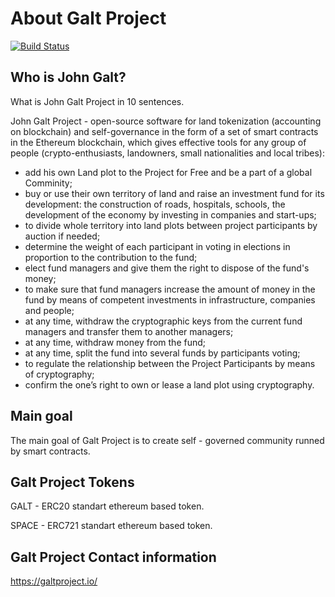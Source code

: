 # About Galt Project
[![Build Status](https://travis-ci.org/andromedaspace/galtproject-contracts.svg?branch=develop)](https://travis-ci.org/andromedaspace/galtproject-contracts)

## Who is John Galt?
What is John Galt Project in 10 sentences.

John Galt Project - open-source software for land tokenization (accounting on blockchain) and self-governance in the form of a set of smart contracts in the Ethereum blockchain, which gives effective tools for any group of people (crypto-enthusiasts, landowners, small nationalities and local tribes):

- add his own Land plot to the Project for Free and be a part of a global Comminity;
- buy or use their own territory of land and raise an investment fund for its development: the construction of roads, hospitals, schools, the development of the economy by investing in companies and start-ups;
- to divide whole territory into land plots between project participants by auction if needed;
- determine the weight of each participant in voting in elections in proportion to the contribution to the fund;
- elect fund managers and give them the right to dispose of the fund's money;
- to make sure that fund managers increase the amount of money in the fund by means of competent investments in infrastructure, companies and people;
- at any time, withdraw the cryptographic keys from the current fund managers and transfer them to another managers;
- at any time, withdraw money from the fund;
- at any time, split the fund into several funds by participants voting;
- to regulate the relationship between the Project Participants by means of cryptography;
- confirm the one’s right to own or lease a land plot using cryptography.

## Main goal
The main goal of Galt Project is to create self - governed community runned by smart contracts. 

## Galt Project Tokens
GALT - ERC20 standart ethereum based token.

SPACE - ERC721 standart ethereum based token.
## Galt Project Contact information
https://galtproject.io/


